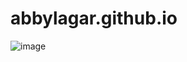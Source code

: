﻿# abbylagar.github.io
 
![image](https://user-images.githubusercontent.com/67377766/104474150-aeedc300-55f8-11eb-81b0-b624a455c664.png)
